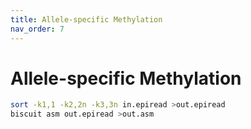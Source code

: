 ```yaml
---
title: Allele-specific Methylation
nav_order: 7
---
```


# Allele-specific Methylation

```bash
sort -k1,1 -k2,2n -k3,3n in.epiread >out.epiread
biscuit asm out.epiread >out.asm
```
